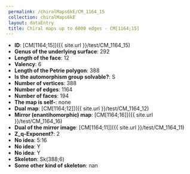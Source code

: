 ```yaml
--- 
 permalink: /chiralMaps6kE/CM_1164_15 
 collection: chiralMaps6kE
 layout: dataEntry
 title: Chiral maps up to 6000 edges - CM[1164;15]
---
```


- **ID**: [CM[1164;15]]({{ site.url }}/test/CM_1164_15)
- **Genus of the underlying surface**: 292
- **Length of the face**: 12
- **Valency**: 6
- **Length of the Petrie polygon**: 388
- **Is the automorphism group solvable?**: S
- **Number of vertices**: 388
- **Number of edges**: 1164
- **Number of faces**: 194
- **The map is self-**: none
- **Dual map**: [CM[1164;12]]({{ site.url }}/test/CM_1164_12)
- **Mirror (enantihomorphic) map**: [CM[1164;16]]({{ site.url }}/test/CM_1164_16)
- **Dual of the mirror image**: [CM[1164;11]]({{ site.url }}/test/CM_1164_11)
- **Z_q-Exponent?**: 2
- **No idea**:  5:16
- **No idea**: Y
- **No idea**: Y
- **Skeleton**: Sk(388;6)
- **Some other kind of skeleton**: nan
